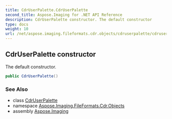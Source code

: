 ```yaml
---
title: CdrUserPalette.CdrUserPalette
second_title: Aspose.Imaging for .NET API Reference
description: CdrUserPalette constructor. The default constructor
type: docs
weight: 10
url: /net/aspose.imaging.fileformats.cdr.objects/cdruserpalette/cdruserpalette/
---
```

## CdrUserPalette constructor

The default constructor.

```csharp
public CdrUserPalette()
```

### See Also

* class [CdrUserPalette](../)
* namespace [Aspose.Imaging.FileFormats.Cdr.Objects](../../cdruserpalette/)
* assembly [Aspose.Imaging](../../../)


